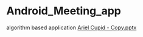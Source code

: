 # Android_Meeting_app
algorithm based application
[Ariel Cupid - Copy.pptx](https://github.com/dvir-shaul/Android_Meeting_app/files/8017395/Ariel.Cupid.-.Copy.pptx)
